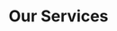 ---
# Feel free to add content and custom Front Matter to this file.
# To modify the layout, see https://jekyllrb.com/docs/themes/#overriding-theme-defaults

layout: services
title: Our Services
permalink: /services/
---